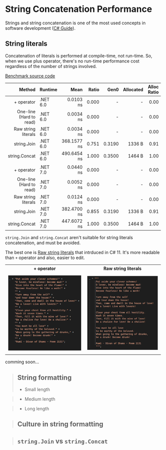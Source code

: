 # String Concatenation Performance

Strings and string concatenation is one of the most used concepts in software development 
([C# Guide](https://learn.microsoft.com/en-us/dotnet/csharp/how-to/concatenate-multiple-strings)).

## String literals
   Concatenation of literals is performed at compile-time, not run-time.
   So, when we use plus operator, there's no run-time performance cost regardless of the number of strings involved.
   
   [Benchmark source code](Benchmarks/StringLiteralsBenchmark.cs)

|                  Method |  Runtime |        Mean | Ratio |   Gen0 | Allocated | Alloc Ratio |
|-----------------------: |--------- |------------:|------:|-------:|----------:|------------:|
|              + operator | .NET 6.0 |   0.0103 ns | 0.000 |      - |         - |        0.00 |
| One-line (Hard to read) | .NET 6.0 |   0.0034 ns | 0.000 |      - |         - |        0.00 |
|     Raw string literals | .NET 6.0 |   0.0034 ns | 0.000 |      - |         - |        0.00 |
|             string.Join | .NET 6.0 | 368.1577 ns | 0.751 | 0.3190 |    1336 B |        0.91 |
|           string.Concat | .NET 6.0 | 490.6454 ns | 1.000 | 0.3500 |    1464 B |        1.00 |
|                         |          |             |       |        |           |             |
|              + operator | .NET 7.0 |   0.0440 ns | 0.000 |      - |         - |        0.00 |
| One-line (Hard to read) | .NET 7.0 |   0.0052 ns | 0.000 |      - |         - |        0.00 |
|     Raw string literals | .NET 7.0 |   0.0124 ns | 0.000 |      - |         - |        0.00 |
|             string.Join | .NET 7.0 | 382.4700 ns | 0.855 | 0.3190 |    1336 B |        0.91 |
|           string.Concat | .NET 7.0 | 447.6072 ns | 1.000 | 0.3500 |    1464 B |        1.00 |

`string.Join` and `string.Concat` aren't suitable for string literals concatenation, and must be avoided. 

The best one is [Raw string literals](https://learn.microsoft.com/en-us/dotnet/csharp/whats-new/csharp-11#raw-string-literals) that intrduced in C# 11. It's more readable than `+` operator and also, easier to edit.

<div id="image-table">
    <table>
       <tr>
          <th> + operator </th>
          <th> Raw string literals </th>
       </tr>
	    <tr>
    	    <td style="padding: 10px;">
        	    <img src="Presetation/StringLiterals_PlusOperator.jpg"/>
      	    </td>
            <td style="padding: 10px;">
            	<img src="Presetation/StringLiterals_RawStringLiterals.jpg" >
            </td>
        </tr>
    </table>
</div>

comming soon...
> ## String formatting
> - Small length
 
> - Medium length

> - Long length

> ## Culture in string formatting 


> ## `string.Join` vs `string.Concat`

